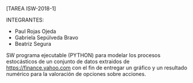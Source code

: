 [TAREA ISW-2018-1]

INTEGRANTES:
* Paul Rojas Ojeda
* Gabriela Sepúlveda Bravo
* Beatriz Segura

SW
programa ejecutable (PYTHON) para modelar los procesos estocásticos
de un conjunto de datos extraidos de https://finance.yahoo.com 
con el fin de entregar un gráfico y un resultado numérico para 
la valoración de opciones sobre acciones.
